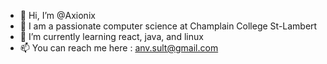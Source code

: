 - 👋 Hi, I’m @Axionix
- 👀 I am a passionate computer science at Champlain College St-Lambert
- 🌱 I’m currently learning react, java, and linux
- 📫 You can reach me here : anv.sult@gmail.com

<!---
Axionix/Axionix is a ✨ special ✨ repository because its `README.md` (this file) appears on your GitHub profile.
You can click the Preview link to take a look at your changes.
--->
